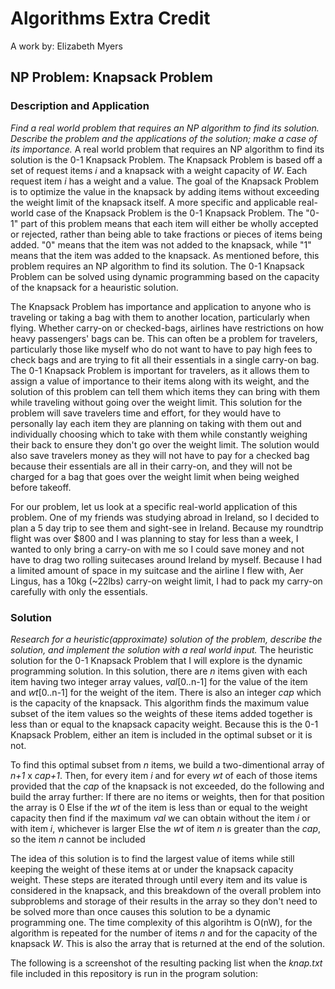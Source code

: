 # Algorithms Extra Credit
A work by: Elizabeth Myers

## NP Problem: Knapsack Problem

### Description and Application
*Find a real world problem that requires an NP algorithm to find its solution. Describe the problem and the applications of the solution; make a case of its importance.* 
A real world problem that requires an NP algorithm to find its solution is the 0-1 Knapsack Problem. The Knapsack Problem is based off a set of request items _i_ and a knapsack with a weight capacity of _W_. Each request item _i_ has a weight and a value. The goal of the Knapsack Problem is to optimize the value in the knapsack by adding items without exceeding the weight limit of the knapsack itself. A more specific and applicable real-world case of the Knapsack Problem is the 0-1 Knapsack Problem. The "0-1" part of this problem means that each item will either be wholly accepted or rejected, rather than being able to take fractions or pieces of items being added. "0" means that the item was not added to the knapsack, while "1" means that the item was added to the knapsack. As mentioned before, this problem requires an NP algorithm to find its solution. The 0-1 Knapsack Problem can be solved using dynamic programming based on the capacity of the knapsack for a heauristic solution. 

The Knapsack Problem has importance and application to anyone who is traveling or taking a bag with them to another location, particularly when flying. Whether carry-on or checked-bags, airlines have restrictions on how heavy passengers' bags can be. This can often be a problem for travelers, particularly those like myself who do not want to have to pay high fees to check bags and are trying to fit all their essentials in a single carry-on bag. The 0-1 Knapsack Problem is important for travelers, as it allows them to assign a value of importance to their items along with its weight, and the solution of this problem can tell them which items they can bring with them while traveling without going over the weight limit. This solution for the problem will save travelers time and effort, for they would have to personally lay each item they are planning on taking with them out and individually choosing which to take with them while constantly weighing their back to ensure they don't go over the weight limit. The solution would also save travelers money as they will not have to pay for a checked bag because their essentials are all in their carry-on, and they will not be charged for a bag that goes over the weight limit when being weighed before takeoff. 

For our problem, let us look at a specific real-world application of this problem. One of my friends was studying abroad in Ireland, so I decided to plan a 5 day trip to see them and sight-see in Ireland. Because my roundtrip flight was over $800 and I was planning to stay for less than a week, I wanted to only bring a carry-on with me so I could save money and not have to drag two rolling suitecases around Ireland by myself. Because I had a limited amount of space in my suitcase and the airline I flew with, Aer Lingus, has a 10kg (~22lbs) carry-on weight limit, I had to pack my carry-on carefully with only the essentials. 


### Solution
*Research for a heuristic(approximate) solution of the problem, describe the solution, and implement the solution with a real world input.*
The heuristic solution for the 0-1 Knapsack Problem that I will explore is the dynamic programming solution. In this solution, there are _n_ items given with each item having two integer array values, _val_[0..n-1] for the value of the item and _wt_[0..n-1] for the weight of the item. There is also an integer _cap_ which is the capacity of the knapsack. This algorithm finds the maximum value subset of the item values so the weights of these items added together is less than or equal to the knapsack capacity weight. Because this is the 0-1 Knapsack Problem, either an item is included in the optimal subset or it is not. 

To find this optimal subset from _n_ items, we build a two-dimentional array of _n+1_ x _cap+1_. Then, for every item _i_ and for every _wt_ of each of those items provided that the _cap_ of the knapsack is not exceeded, do the following and build the array further:
If there are no items or weights, then for that position the array is 0
Else if the _wt_ of the item is less than or equal to the weight capacity
  then find if the maximum _val_ we can obtain without the item _i_ or with item _i_, whichever is larger
Else the _wt_ of item _n_ is greater than the _cap_, so the item _n_ cannot be included

The idea of this solution is to find the largest value of items while still keeping the weight of these items at or under the knapsack capacity weight. These steps are iterated through until every item and its value is considered in the knapsack, and this breakdown of the overall problem into subproblems and storage of their results in the array so they don't need to be solved more than once causes this solution to be a dynamic programming one. The time complexity of this algorihtm is O(nW), for the algorithm is repeated for the number of items _n_ and for the capacity of the knapsack _W_. This is also the array that is returned at the end of the solution.


The following is a screenshot of the resulting packing list when the _knap.txt_ file included in this repository is run in the program solution:
